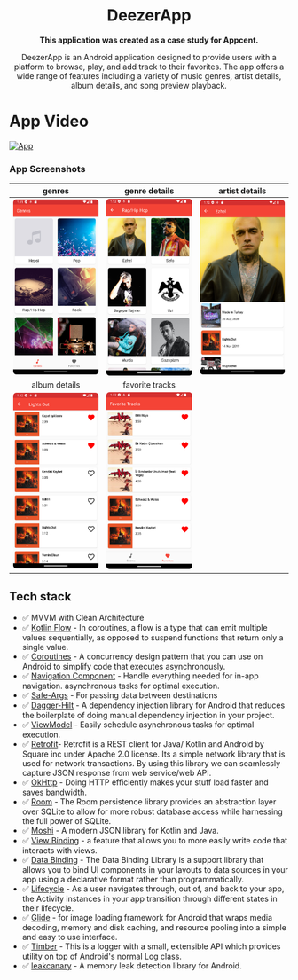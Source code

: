 <h1 align="center">DeezerApp</h1>

 <p align="center">  
<strong>This application was created as a case study for Appcent.
  </strong>
  </p>

<p align="center">  
DeezerApp is an Android application designed to provide users with a platform to browse, play, and add track to their favorites. The app offers a wide range of features including a variety of music genres, artist details, album details, and song preview playback.
<br/>

# App Video
[![App](https://img.youtube.com/vi/zn1qSIs41Us/0.jpg)](https://www.youtube.com/watch?v=zn1qSIs41Us)


### App Screenshots

| genres | genre details | artist details |
|:-:|:-:|:-:|
| <img src="https://github.com/herdal06/DeezerApp/blob/master/screenshots/genres.png?raw=true" alt="drawing" width="250"/> | <img src="https://github.com/herdal06/DeezerApp/blob/master/screenshots/genre_details.png?raw=true" alt="drawing" width="250"/> | <img src="https://github.com/herdal06/DeezerApp/blob/master/screenshots/artist_detail.png?raw=true" alt="drawing" width="250"/> 
| album details | favorite tracks |
| <img src="https://github.com/herdal06/DeezerApp/blob/master/screenshots/album_detail.png?raw=true" alt="drawing" width="250"/> | <img src="https://github.com/herdal06/DeezerApp/blob/master/screenshots/favorites.png?raw=true" alt="drawing" width="250"/> 

## Tech stack
* ✅ MVVM with Clean Architecture
* ✅ [Kotlin Flow][33] - In coroutines, a flow is a type that can emit multiple values sequentially, as opposed to suspend functions that return only a single value.
* ✅ [Coroutines][51] - A concurrency design pattern that you can use on Android to simplify code that executes asynchronously.
* ✅ [Navigation Component][24] - Handle everything needed for in-app navigation. asynchronous tasks for optimal execution.
* ✅ [Safe-Args][25] - For passing data between destinations
* ✅ [Dagger-Hilt][93] - A dependency injection library for Android that reduces the boilerplate of doing manual dependency injection in your project.
* ✅ [ViewModel][17] - Easily schedule asynchronous tasks for optimal execution.
* ✅ [Retrofit][90]- Retrofit is a REST client for Java/ Kotlin and Android by Square inc under Apache 2.0 license. Its a simple network library that is used for network transactions. By using this library we can seamlessly capture JSON response from web service/web API.
* ✅ [OkHttp][23] - Doing HTTP efficiently makes your stuff load faster and saves bandwidth.
* ✅ [Room][32] - The Room persistence library provides an abstraction layer over SQLite to allow for more robust database access while harnessing the full power of SQLite.
* ✅ [Moshi][95] - A modern JSON library for Kotlin and Java.
* ✅ [View Binding][11] - a feature that allows you to more easily write code that interacts with views.
* ✅ [Data Binding][86] - The Data Binding Library is a support library that allows you to bind UI components in your layouts to data sources in your app using a declarative format rather than programmatically.
* ✅ [Lifecycle][22] - As a user navigates through, out of, and back to your app, the Activity instances in your app transition through different states in their lifecycle.
* ✅ [Glide][27] - for image loading framework for Android that wraps media decoding, memory and disk caching, and resource pooling into a simple and easy to use interface.
* ✅ [Timber][9] - This is a logger with a small, extensible API which provides utility on top of Android's normal Log class.
* ✅ [leakcanary][14] - A memory leak detection library for Android.

[11]: https://developer.android.com/topic/libraries/view-binding
[92]: https://coil-kt.github.io/coil/
[93]: https://developer.android.com/training/dependency-injection/hilt-android
[51]: https://developer.android.com/kotlin/coroutines
[90]: https://square.github.io/retrofit/
[33]: https://developer.android.com/kotlin/flow
[22]: https://developer.android.com/guide/components/activities/activity-lifecycle
[17]: https://developer.android.com/topic/libraries/architecture/viewmodel?gclid=Cj0KCQiA4uCcBhDdARIsAH5jyUlE1HL0TNxXu5b4pw6DEMOlRccWdVnqiRcLji7OHsDN6trNOKa-sdgaAr6rEALw_wcB&gclsrc=aw.ds
[23]: https://square.github.io/okhttp/
[24]: https://developer.android.com/guide/navigation/navigation-getting-started
[25]: https://developer.android.com/guide/navigation/navigation-pass-data
[27]: https://github.com/bumptech/glide
[86]: https://developer.android.com/topic/libraries/data-binding
[95]: https://github.com/square/moshi
[9]: https://github.com/JakeWharton/timber
[14]: https://github.com/square/leakcanary
[32]: https://developer.android.com/training/data-storage/room

